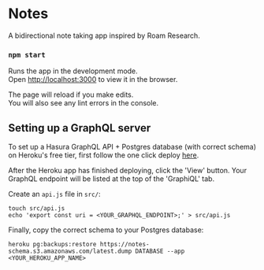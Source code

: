 # Notes

A bidirectional note taking app inspired by Roam Research.

### `npm start`

Runs the app in the development mode.<br />
Open [http://localhost:3000](http://localhost:3000) to view it in the browser.

The page will reload if you make edits.<br />
You will also see any lint errors in the console.

## Setting up a GraphQL server

To set up a Hasura GraphQL API + Postgres database (with correct schema) on Heroku's free tier, first follow the one click deploy [here](https://hasura.io/docs/1.0/graphql/manual/getting-started/heroku-simple.html).

After the Heroku app has finished deploying, click the 'View' button. Your GraphQL endpoint will be listed at the top of the 'GraphiQL' tab.

Create an `api.js` file in `src/`:

```
touch src/api.js
echo 'export const uri = <YOUR_GRAPHQL_ENDPOINT>;' > src/api.js
```

Finally, copy the correct schema to your Postgres database:

`heroku pg:backups:restore https://notes-schema.s3.amazonaws.com/latest.dump DATABASE --app <YOUR_HEROKU_APP_NAME>`
